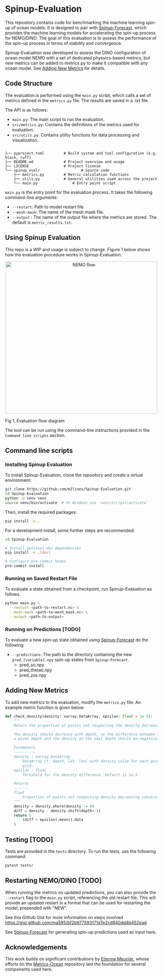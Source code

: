 # Spinup-Evaluation

This repository contains code for benchmarking the machine learning spin-up of ocean models. It is designed to pair with [Spinup-Forecast](https://github.com/m2lines/Spinup-Forecast), which provides the machine learning models for accelerating the spin-up process for NEMO/DINO. The goal of this evaluation is to assess the performance of the spin-up process in terms of stability and convergence.

Spinup-Evaluation was developed to assess the DINO configuration of ocean model NEMO with a set of dedicated physsics-based metrics, but new metrics can be added to metrics.py to make it compatible with any ocean model. See [Adding New Metrics](#adding-new-metrics) for details.


## Code Structure
The evaluation is performed using the `main.py` script, which calls a set of metrics defined in the `metrics.py` file. The results are saved in a .txt file.

The API is as follows:

- `main.py`: The main script to run the evaluation.
- `src/metrics.py`: Contains the definitions of the metrics used for evaluation.
- `src/utils.py`: Contains utility functions for data processing and visualization.

```plaintext

├── pyproject.toml         # Build system and tool configuration (e.g. black, ruff)
├── README.md              # Project overview and usage
├── LICENSE                # Project license
└── spinup_eval/                   # Source code
    ├── metrics.py         # Metric calculation functions
    ├── utils.py           # General utilities used across the project
    └── main.py                # Entry point script
```


`main.py` is the entry point for the evaluation process. It takes the following command-line arguments:
- `--restart`: Path to model restart file.
- `--mesh-mask`: The name of the mesh mask file.
- `--output` : The name of the output file where the metrics are stored. The default is `metric_results.txt`.


## Using Spinup Evaluation
This repo is a WIP and usage is subject to change. Figure 1 below shows how the evaluation procedure works in Spinup-Evaluation.

<p align="center">
<img src="chart.svg" alt="NEMO flow" width="500"/>
<figcaption>Fig 1. Evaluation flow diagram</figcaption>
</p>

The tool can be run using the command-line instructions provided in the `Command line scripts` section.


## Command line scripts

### Installing Spinup Evaluation
To install Spinup-Evaluation, clone the repository and create a virtual environment:
```bash
git clone https://github.com/m2lines/Spinup-Evaluation.git
cd Spinup-Evaluation
python -m venv venv
source venv/bin/activate  # On Windows use `venv\Scripts\activate`
```

Then, install the required packages:

```bash
pip install -e .
```
For a development install, some further steps are recommended:

```sh
cd Spinup-Evaluation

# Install optional dev dependencies
pip install -e .[dev]

# Configure pre-commit hooks
pre-commit install
```
### Running on Saved Restart File
To evaluate a state obtained from a checkpoint, run Spinup-Evaluation as follows.

```sh
python main.py \
  --restart <path-to-restart.nc> \
  --mesh-mask <path-to-mesh_mask.nc> \
  --output <path-to-output>
```

### Running on Predictions [TODO]
To evaluate a new spin-up state obtained using [Spinup-Forecast](https://github.com/m2lines/Spinup-Forecast) do the following:

* `--predictions`: The path to the directory containing the new `pred_[variable].npy` spin-up states from `Spinup-Forecast`.
    - pred_so.npy
    - pred_thetao.npy
    - pred_zos.npy

<!-- * `--mesh-mask` : Path to the `mesh_mask.nc` file. This file contains the grid information for the model.
* [Optional] The path to a reference spin-up state. This is used to compare the new spin-up state against a known good state. If not provided, the evaluation will only assess the new spin-up state.
* [Optional] The restart file from the NEMO/DINO model.
    i.e. `` -->

<!-- > ![alt text](image.png) -->


## Adding New Metrics
To add new metrics to the evaluation, modify the `metrics.py` file. An example metric function is given below:

```python
def check_density(density: xarray.DataArray, epsilon: float = 1e-5):
    """
    Return the proportion of points not respecting the density decreasing constraint.

    The density should decrease with depth, so the difference between the density at
    a given depth and the density at the next depth should be negative.

    Parameters
    ----------
    density : xarray.DataArray
        DataArray (t, depth, lat, lon) with density value for each point of the
        grid.
    epsilon : float
        Threshold for the density difference. Default is 1e-5.

    Returns
    -------
    float
        Proportion of points not respecting density decreasing constraint
    """
    density = density.where(density != 0)
    diff = density - density.shift(depth=-1)
    return (
        (diff > epsilon).mean().data
    )
```

## Testing [TODO]

Tests are provided in the `tests` directory. To run the tests, use the following command:

```bash
pytest tests/
```

## Restarting NEMO/DINO [TODO]

When running the metrics on updated predictions, you can also provide the `--restart` flag to the `main.py` script, referencing the old restart file. This will provide an updated restart in a format that can be used for restarting the model, prepended with "NEW".

See this Github Gist for more information on steps involved https://gist.github.com/ma595/bf2b977593171d7e2cd840dd4b452ead

See [Spinup-Forecast](https://github.com/m2lines/Spinup-Forecast) for generating spin-up predictions used as input here.


## Acknowledgements

This work builds on significant contributions by [Etienne Meunier](https://github.com/Etienne-Meunier), whose efforts on the [Metrics-Ocean](https://github.com/Etienne-Meunier/Metrics-Ocean) repository laid the foundation for several components used here.
